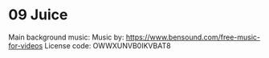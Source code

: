 # 09 Juice
 
Main background music:
Music by: https://www.bensound.com/free-music-for-videos
License code: OWWXUNVB0IKVBAT8